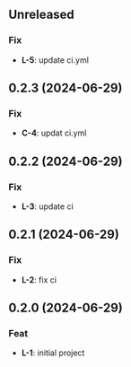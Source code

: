 ## Unreleased

### Fix

- **L-5**: update ci.yml

## 0.2.3 (2024-06-29)

### Fix

- **C-4**: updat ci.yml

## 0.2.2 (2024-06-29)

### Fix

- **L-3**: update ci

## 0.2.1 (2024-06-29)

### Fix

- **L-2**: fix ci

## 0.2.0 (2024-06-29)

### Feat

- **L-1**: initial project
